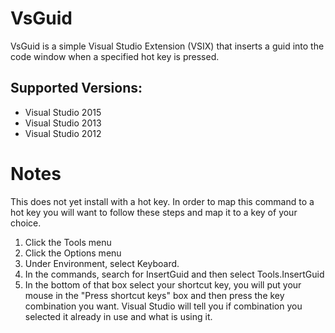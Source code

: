 # VsGuid
VsGuid is a simple Visual Studio Extension (VSIX) that inserts a guid into the code window when a specified hot key is pressed.

## Supported Versions:
  - Visual Studio 2015
  - Visual Studio 2013
  - Visual Studio 2012

# Notes

This does not yet install with a hot key.  In order to map this command to a hot key you will want to 
follow these steps and map it to a key of your choice.

1. Click the Tools menu
2. Click the Options menu
3. Under Environment, select Keyboard.
4. In the commands, search for InsertGuid and then select Tools.InsertGuid
5. In the bottom of that box select your shortcut key, you will put your mouse in the "Press shortcut keys" box and then press the key combination you want.  Visual Studio will tell you if combination you selected it already in use and what is using it.